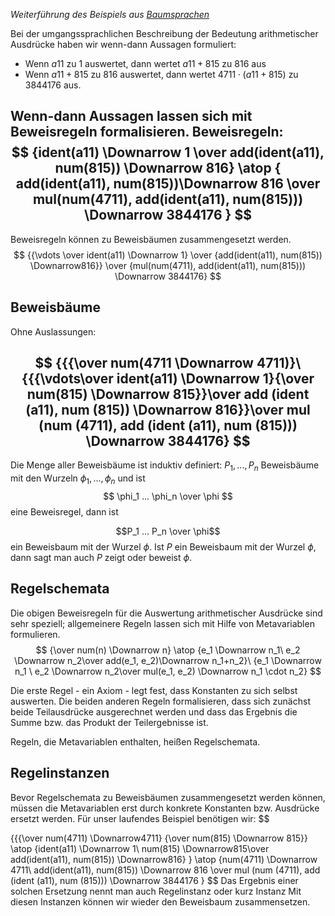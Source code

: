 *Weiterführung des Beispiels aus [Baumsprachen](Baumsprachen.md)*

Bei der umgangssprachlichen Beschreibung der Bedeutung arithmetischer Ausdrücke haben wir wenn-dann Aussagen formuliert:
- Wenn $a11$ zu $1$ auswertet, dann wertet $a11+ 815$ zu $816$ aus
- Wenn $a11 + 815$ zu $816$ auswertet, dann wertet $4711 \cdot (a11 +815)$ zu $3844176$ aus.
 
 Wenn-dann Aussagen lassen sich mit Beweisregeln formalisieren.
Beweisregeln:
$$
{ident(a11) \Downarrow 1 \over add(ident(a11), num(815)) \Downarrow 816}
\atop
{
add(ident(a11), num(815))\Downarrow 816 \over 
mul(num(4711), add(ident(a11), num(815))) \Downarrow 3844176
}
$$
---

Beweisregeln können zu Beweisbäumen zusammengesetzt werden.
$$
{{\vdots \over ident(a11) \Downarrow 1} \over {add(ident(a11), num(815)) \Downarrow816}} \over {mul(num(4711), add(ident(a11), num(815))) \Downarrow 3844176}
$$
## Beweisbäume

Ohne Auslassungen:

$$
{{{\over num(4711 \Downarrow 4711)}\ {{{\vdots\over ident(a11) \Downarrow 1}{\over num(815) \Downarrow 815}}\over add (ident (a11), num (815)) \Downarrow 816}}\over mul (num (4711), add (ident (a11), num (815))) \Downarrow 3844176}
$$
---
Die Menge aller Beweisbäume ist induktiv definiert: $P_1, ..., P_n$ Beweisbäume mit den Wurzeln $\phi_1, ..., \phi_n$  und ist
$$
\phi_1 ... \phi_n \over \phi
$$
eine Beweisregel, dann ist

$$P_1 ... P_n \over \phi$$
ein Beweisbaum mit der Wurzel $\phi$.
Ist $P$ ein Beweisbaum mit der Wurzel $\phi$, dann sagt man auch $P$ zeigt oder beweist $\phi$.

## Regelschemata
Die obigen Beweisregeln für die Auswertung arithmetischer Ausdrücke sind sehr speziell; allgemeinere Regeln lassen sich mit Hilfe von Metavariablen formulieren.
$$
{\over num(n) \Downarrow n}
\atop
{e_1 \Downarrow n_1\ e_2 \Downarrow n_2\over add(e_1, e_2)\Downarrow n_1+n_2}\ {e_1 \Downarrow n_1 \ e_2 \Downarrow n_2\over mul(e_1, e_2) \Downarrow n_1 \cdot n_2}
$$

Die erste Regel - ein Axiom - legt fest, dass Konstanten zu sich selbst auswerten. Die beiden anderen Regeln formalisieren, dass sich zunächst beide Teilausdrücke ausgerechnet werden und dass das Ergebnis die Summe bzw. das Produkt der Teilergebnisse ist.

Regeln, die Metavariablen enthalten, heißen Regelschemata.

## Regelinstanzen
Bevor Regelschemata zu Beweisbäumen zusammengesetzt werden können, müssen die Metavariablen erst durch konkrete Konstanten bzw. Ausdrücke ersetzt werden. Für unser laufendes Beispiel benötigen wir:
$$

{{{\over num(4711) \Downarrow4711} {\over num(815) \Downarrow 815}}
\atop
{ident(a11) \Downarrow 1\ num(815) \Downarrow815\over add(ident(a11), num(815)) \Downarrow816}
}
\atop
{num(4711) \Downarrow 4711\ add(ident(a11), num(815)) \Downarrow 816 \over
mul (num (4711), add (ident (a11), num (815))) \Downarrow 3844176
}
$$
Das Ergebnis einer solchen Ersetzung nennt man auch Regelinstanz oder kurz Instanz
Mit diesen Instanzen können wir wieder den Beweisbaum zusammensetzen.